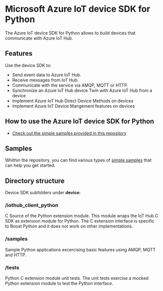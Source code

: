 # Microsoft Azure IoT device SDK for Python

The Azure IoT device SDK for Python allows to build devices that communicate with Azure IoT Hub.

## Features

Use the device SDK to:
* Send event data to Azure IoT Hub.
* Receive messages from IoT Hub.
* Communicate with the service via AMQP, MQTT or HTTP.
* Synchronize an Azure IoT Hub device Twin with Azure IoT Hub from a device
* Implement Azure IoT Hub Direct Device Methods on devices
* Implement Azure IoT Device Mangement features on devices

## How to use the Azure IoT device SDK for Python

* [Check out the simple samples provided in this repository][samples]

## Samples
Whithin the repository, you can find various types of [simple samples][samples] that can help you get started.

## Directory structure

Device SDK subfolders under **device**:

### /iothub_client_python

C Source of the Python extension module. This module wraps the IoT Hub C SDK as extension module for Python. The C extension interface is specific to Boost Python and it does not work on other implementations.

### /samples

Sample Python applications excercising basic features using AMQP, MQTT and HTTP.

### /tests

Python C extension module unit tests. The unit tests exercise a mocked Python extension module to test the Python interface. 

[samples]: samples/
